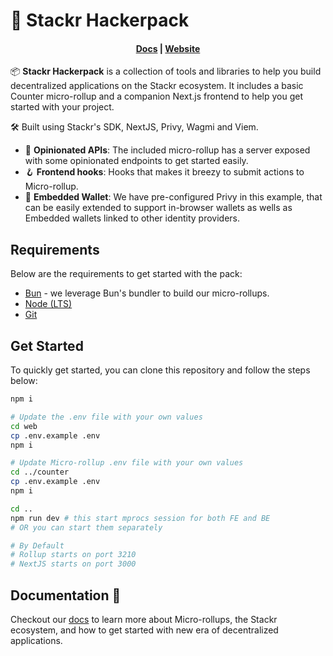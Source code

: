 # 🎒 Stackr Hackerpack

<h4 align="center">
  <a href="https://docs.stf.xyz">Docs</a> |
  <a href="https://stackrlabs.xyz">Website</a>
</h4>

📦 **Stackr Hackerpack** is a collection of tools and libraries to help you build decentralized applications on the Stackr ecosystem. It includes a basic Counter micro-rollup and a companion Next.js frontend to help you get started with your project.

🛠️ Built using Stackr's SDK, NextJS, Privy, Wagmi and Viem.

- :thought_balloon: **Opinionated APIs**: The included micro-rollup has a server exposed with some opinionated endpoints to get started easily.
- :hook: **Frontend hooks**: Hooks that makes it breezy to submit actions to Micro-rollup.
- :closed_lock_with_key: **Embedded Wallet**: We have pre-configured Privy in this example, that can be easily extended to support in-browser wallets as wells as Embedded wallets linked to other identity providers.

## Requirements

Below are the requirements to get started with the pack:

- [Bun](https://bun.sh) - we leverage Bun's bundler to build our micro-rollups.
- [Node (LTS)](https://nodejs.org/en/download/)
- [Git](https://git-scm.com/downloads)

## Get Started

To quickly get started, you can clone this repository and follow the steps below:

```bash
npm i

# Update the .env file with your own values
cd web
cp .env.example .env
npm i

# Update Micro-rollup .env file with your own values
cd ../counter
cp .env.example .env
npm i

cd ..
npm run dev # this start mprocs session for both FE and BE
# OR you can start them separately

# By Default
# Rollup starts on port 3210
# NextJS starts on port 3000
```

## Documentation :book:

Checkout our [docs](https://docs.stf.xyz) to learn more about Micro-rollups, the Stackr ecosystem, and how to get started with new era of decentralized applications.
